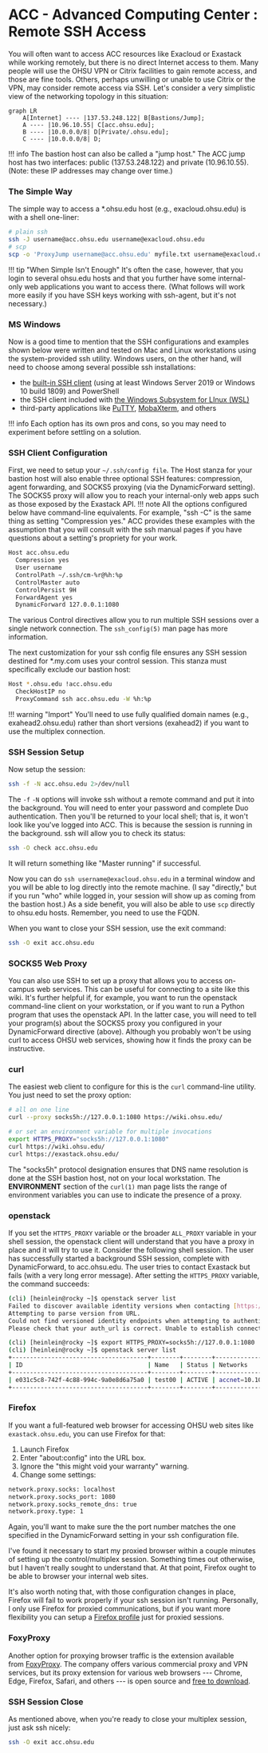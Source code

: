 ACC - Advanced Computing Center : Remote SSH Access
========================================================

You will often want to access ACC resources like Exacloud or Exastack while working remotely, but there is no direct Internet access to them. Many people will use the OHSU VPN or Citrix facilities to gain remote access, and those are fine tools. Others, perhaps unwilling or unable to use Citrix or the VPN, may consider remote access via SSH. Let's consider a very simplistic view of the networking topology in this situation:

``` mermaid
graph LR
    A[Internet] ---- |137.53.248.122| B[Bastions/Jump];
    A ---- |10.96.10.55| C[acc.ohsu.edu];
    B ---- |10.0.0.0/8| D[Private/.ohsu.edu];
    C ---- |10.0.0.0/8| D;
```
!!! info
    The bastion host can also be called a "jump host." The ACC jump host has two interfaces: public (137.53.248.122) and private (10.96.10.55). (Note: these IP addresses may change over time.)

### The Simple Way


The simple way to access a *.ohsu.edu host (e.g., exacloud.ohsu.edu) is with a shell one-liner:

``` sh
# plain ssh
ssh -J username@acc.ohsu.edu username@exacloud.ohsu.edu
# scp
scp -o 'ProxyJump username@acc.ohsu.edu' myfile.txt username@exacloud.ohsu.edu:/my/dir

```

!!! tip "When Simple Isn't Enough"
    It's often the case, however, that you login to several ohsu.edu hosts and that you further have some internal-only web applications you want to access there. (What follows will work more easily if you have SSH keys working with ssh-agent, but it's not necessary.)

### MS Windows

Now is a good time to mention that the SSH configurations and examples shown below were written and tested on Mac and Linux workstations using the system-provided ssh utility. Windows users, on the other hand, will need to choose among several possible ssh installations:

-   the [built-in SSH client](https://learn.microsoft.com/en-us/windows-server/administration/openssh/openssh_install_firstuse?tabs=gui) (using at least Windows Server 2019 or Windows 10 build 1809) and PowerShell
-   the SSH client included with [the Windows Subsystem for LInux (WSL)](https://learn.microsoft.com/en-us/windows/wsl/about)
-   third-party applications like [PuTTY](https://www.putty.org/), [MobaXterm](https://mobaxterm.mobatek.net/), and others

!!! info
    Each option has its own pros and cons, so you may need to experiment before settling on a solution.

### SSH Client Configuration


First, we need to setup your `~/.ssh/config file`. The Host stanza for your bastion host will also enable three optional SSH features: compression, agent forwarding, and SOCKS5 proxying (via the DynamicForward setting). The SOCKS5 proxy will allow you to reach your internal-only web apps such as those exposed by the Exastack API.
!!! note
    All the options configured below have command-line equivalents. For example, "ssh -C" is the same thing as setting "Compression yes." ACC provides these examples with the assumption that you will consult with the ssh manual pages if you have questions about a setting's propriety for your work.

``` sh title="~/.ssh/config"
Host acc.ohsu.edu
  Compression yes
  User username
  ControlPath ~/.ssh/cm-%r@%h:%p
  ControlMaster auto
  ControlPersist 9H
  ForwardAgent yes
  DynamicForward 127.0.0.1:1080
```
The various Control directives allow you to run multiple SSH sessions over a single network connection. The `ssh_config(5)` man page has more information.

The next customization for your ssh config file ensures any SSH session destined for *.my.com uses your control session. This stanza must specifically exclude our bastion host:

``` sh title="~/.ssh/config"
Host *.ohsu.edu !acc.ohsu.edu
  CheckHostIP no
  ProxyCommand ssh acc.ohsu.edu -W %h:%p
```

!!! warning "Import"
    You'll need to use fully qualified domain names (e.g., exahead2.ohsu.edu) rather than short versions (exahead2) if you want to use the multiplex connection.

### SSH Session Setup


Now setup the session:

``` sh
ssh -f -N acc.ohsu.edu 2>/dev/null

```

The `-f` `-N` options will invoke ssh without a remote command and put it into the background. You will need to enter your password and complete Duo authentication. Then you'll be returned to your local shell; that is, it won't look like you've logged into ACC. This is because the session is running in the background. ssh will allow you to check its status:

``` sh
ssh -O check acc.ohsu.edu

```

It will return something like "Master running" if successful.

Now you can do `ssh username@exacloud.ohsu.edu` in a terminal window and you will be able to log directly into the remote machine. (I say "directly," but if you run "who" while logged in, your session will show up as coming from the bastion host.) As a side benefit, you will also be able to use `scp` directly to ohsu.edu hosts. Remember, you need to use the FQDN.

When you want to close your SSH session, use the exit command:
``` sh
ssh -O exit acc.ohsu.edu
```

### SOCKS5 Web Proxy

You can also use SSH to set up a proxy that allows you to access on-campus web services. This can be useful for connecting to a site like this wiki. It's further helpful if, for example, you want to run the openstack command-line client on your workstation, or if you want to run a Python program that uses the openstack API. In the latter case, you will need to tell your program(s) about the SOCKS5 proxy you configured in your DynamicForward directive (above). Although you probably won't be using curl to access OHSU web services, showing how it finds the proxy can be instructive.

### curl

The easiest web client to configure for this is the `curl` command-line utility. You just need to set the proxy option:

``` sh
# all on one line
curl --proxy socks5h://127.0.0.1:1080 https://wiki.ohsu.edu/

# or set an environment variable for multiple invocations
export HTTPS_PROXY="socks5h://127.0.0.1:1080"
curl https://wiki.ohsu.edu/
curl https://exastack.ohsu.edu/

```

The "socks5h" protocol designation ensures that DNS name resolution is done at the SSH bastion host, not on your local workstation. The 
**ENVIRONMENT** section of the `curl(1)` man page lists the range of environment variables you can use to indicate the presence of a proxy.

### openstack

If you set the `HTTPS_PROXY` variable or the broader `ALL_PROXY` variable in your shell session, the openstack client will understand that you have a proxy in place and it will try to use it. Consider the following shell session. The user has successfully started a background SSH session, complete with DynamicForward, to acc.ohsu.edu. The user tries to contact Exastack but fails (with a very long error message). After setting the `HTTPS_PROXY` variable, the command succeeds:

``` sh title="Command Failed"
(cli) [heinlein@rocky ~]$ openstack server list
Failed to discover available identity versions when contacting [https://exastack.ohsu.edu:5000](https://exastack.ohsu.edu:5000/). 
Attempting to parse version from URL.
Could not find versioned identity endpoints when attempting to authenticate. 
Please check that your auth_url is correct. Unable to establish connection to [https://exastack.ohsu.edu:5000](https://exastack.ohsu.edu:5000/): HTTPSConnectionPool(host='[exastack.ohsu.edu](http://exastack.ohsu.edu/)', port=5000): Max retries exceeded with url: (Caused by NewConnectionError('<urllib3.connection.HTTPSConnection object at 0x7f3b189a38b0>: Failed to establish a new connection: [Errno -2] Name or service not known'))
```

``` sh title="Command succeed"
(cli) [heinlein@rocky ~]$ export HTTPS_PROXY=socks5h://127.0.0.1:1080
(cli) [heinlein@rocky ~]$ openstack server list
+--------------------------------------+--------+--------+----------------------------------+--------------------------+----------+
| ID                                   | Name   | Status | Networks                         | Image                    | Flavor   |
+--------------------------------------+--------+--------+----------------------------------+--------------------------+----------+
| e031c5c8-742f-4c88-994c-9a0e8d6a75a0 | test00 | ACTIVE | accnet=10.10.10.95, 10.96.14.249 | N/A (booted from volume) | m1.small |
+--------------------------------------+--------+--------+----------------------------------+--------------------------+----------+
```

### Firefox

If you want a full-featured web browser for accessing OHSU web sites like `exastack.ohsu.edu`, you can use Firefox for that:

1.  Launch Firefox
2.  Enter "about:config" into the URL box.
3.  Ignore the "this might void your warranty" warning.
4.  Change some settings:

``` sh
network.proxy.socks: localhost
network.proxy.socks_port: 1080
network.proxy.socks_remote_dns: true
network.proxy.type: 1

```

Again, you'll want to make sure the the port number matches the one specified in the DynamicForward setting in your ssh configuration file.

I've found it necessary to start my proxied browser within a couple minutes of setting up the control/multiplex session. Something times out otherwise, but I haven't really sought to understand that. At that point, Firefox ought to be able to browser your internal web sites.

It's also worth noting that, with those configuration changes in place, Firefox will fail to work properly if your ssh session isn't running. Personally, I only use Firefox for proxied communications, but if you want more flexibility you can setup a [Firefox profile](https://support.mozilla.org/en-US/kb/profile-manager-create-remove-switch-firefox-profiles) just for proxied sessions.

### FoxyProxy

Another option for proxying browser traffic is the extension available from [FoxyProxy](https://getfoxyproxy.org/). The company offers various commercial proxy and VPN services, but its proxy extension for various web browsers --- Chrome, Edge, Firefox, Safari, and others --- is open source and [free to download](https://getfoxyproxy.org/downloads/#proxypanel).

### SSH Session Close

As mentioned above, when you're ready to close your multiplex session, just ask ssh nicely:

``` sh
ssh -O exit acc.ohsu.edu
```
